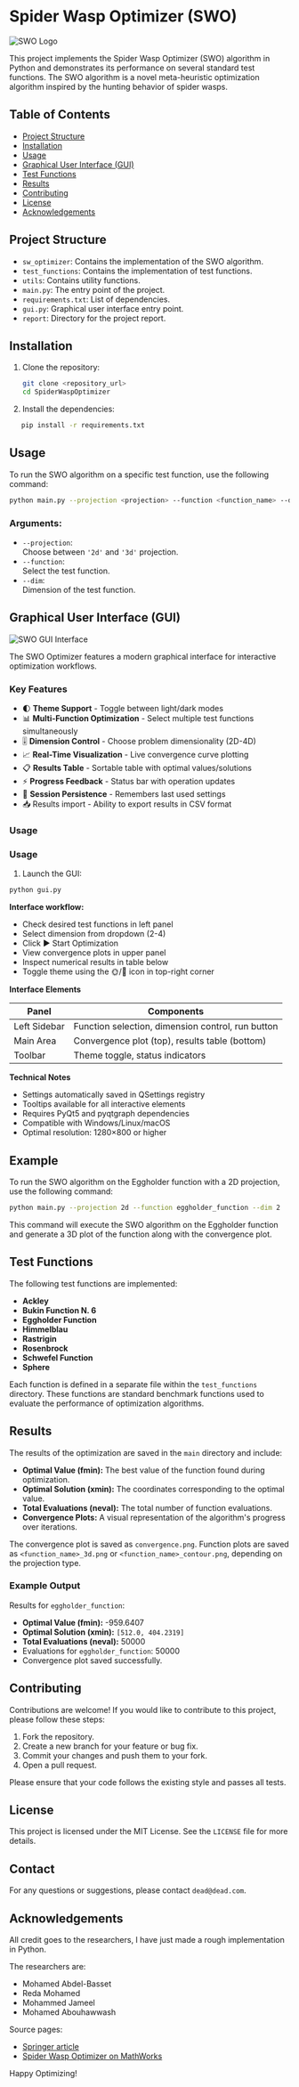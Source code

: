 # Spider Wasp Optimizer (SWO)

![SWO Logo](images/swo_logo.png)

This project implements the Spider Wasp Optimizer (SWO) algorithm in Python and demonstrates its performance on several standard test functions. The SWO algorithm is a novel meta-heuristic optimization algorithm inspired by the hunting behavior of spider wasps.

## Table of Contents

- [Project Structure](#project-structure)
- [Installation](#installation)
- [Usage](#usage)
- [Graphical User Interface (GUI)](#graphical-user-interface-gui)
- [Test Functions](#test-functions)
- [Results](#results)
- [Contributing](#contributing)
- [License](#license)
- [Acknowledgements](#acknowledgements)

## Project Structure


- `sw_optimizer`: Contains the implementation of the SWO algorithm.
- `test_functions`: Contains the implementation of test functions.
- `utils`: Contains utility functions.
- `main.py`: The entry point of the project.
- `requirements.txt`: List of dependencies.
- `gui.py`: Graphical user interface entry point.
- `report`: Directory for the project report.

## Installation

1. Clone the repository:
   ```bash
   git clone <repository_url>
   cd SpiderWaspOptimizer
   ```
2. Install the dependencies:
```bash
   pip install -r requirements.txt
```
## Usage

To run the SWO algorithm on a specific test function, use the following command:

```bash
python main.py --projection <projection> --function <function_name> --dim <dimension>
```
### Arguments:
- `--projection`:  
  Choose between `'2d'` and `'3d'` projection.  
- `--function`:  
  Select the test function.  
- `--dim`:  
  Dimension of the test function.

## Graphical User Interface (GUI)

![SWO GUI Interface](images/gui_screenshot.png)

The SWO Optimizer features a modern graphical interface for interactive optimization workflows.

### Key Features

- 🌓 **Theme Support** - Toggle between light/dark modes
- 📊 **Multi-Function Optimization** - Select multiple test functions simultaneously
- 🎚️ **Dimension Control** - Choose problem dimensionality (2D-4D)
- 📈 **Real-Time Visualization** - Live convergence curve plotting
- 📋 **Results Table** - Sortable table with optimal values/solutions
- ⚡ **Progress Feedback** - Status bar with operation updates
- 🔄 **Session Persistence** - Remembers last used settings
- 📥 Results import - Ability to export results in CSV format

### Usage

### Usage

1. Launch the GUI:
```bash
python gui.py
```

**Interface workflow:**

- Check desired test functions in left panel
- Select dimension from dropdown (2-4)
- Click ▶️ Start Optimization
- View convergence plots in upper panel
- Inspect numerical results in table below
- Toggle theme using the 🌞/🌙 icon in top-right corner

**Interface Elements**

| Panel          | Components                                      |
|----------------|-------------------------------------------------|
| Left Sidebar   | Function selection, dimension control, run button |
| Main Area      | Convergence plot (top), results table (bottom)   |
| Toolbar        | Theme toggle, status indicators                  |

**Technical Notes**

- Settings automatically saved in QSettings registry
- Tooltips available for all interactive elements
- Requires PyQt5 and pyqtgraph dependencies
- Compatible with Windows/Linux/macOS
- Optimal resolution: 1280×800 or higher

## Example

To run the SWO algorithm on the Eggholder function with a 2D projection, use the following command:

```bash
python main.py --projection 2d --function eggholder_function --dim 2
```

This command will execute the SWO algorithm on the Eggholder function and generate a 3D plot of the function along with the convergence plot.

## Test Functions

The following test functions are implemented:

- **Ackley**
- **Bukin Function N. 6**
- **Eggholder Function**
- **Himmelblau**
- **Rastrigin**
- **Rosenbrock**
- **Schwefel Function**
- **Sphere**

Each function is defined in a separate file within the `test_functions` directory. These functions are standard benchmark functions used to evaluate the performance of optimization algorithms.

## Results

The results of the optimization are saved in the `main` directory and include:

- **Optimal Value (fmin):** The best value of the function found during optimization.
- **Optimal Solution (xmin):** The coordinates corresponding to the optimal value.
- **Total Evaluations (neval):** The total number of function evaluations.
- **Convergence Plots:** A visual representation of the algorithm's progress over iterations.

The convergence plot is saved as `convergence.png`. Function plots are saved as `<function_name>_3d.png` or `<function_name>_contour.png`, depending on the projection type.
### Example Output

Results for `eggholder_function`:

- **Optimal Value (fmin):** -959.6407
- **Optimal Solution (xmin):** `[512.0, 404.2319]`
- **Total Evaluations (neval):** 50000 
- Evaluations for `eggholder_function`: 50000 
- Convergence plot saved successfully.

## Contributing

Contributions are welcome! If you would like to contribute to this project, please follow these steps:

1. Fork the repository.
2. Create a new branch for your feature or bug fix.
3. Commit your changes and push them to your fork.
4. Open a pull request.

Please ensure that your code follows the existing style and passes all tests.

## License

This project is licensed under the MIT License. See the `LICENSE` file for more details.

## Contact

For any questions or suggestions, please contact `dead@dead.com`.

## Acknowledgements

All credit goes to the researchers, I have just made a rough  implementation in Python.

The researchers are:
- Mohamed Abdel-Basset
- Reda Mohamed
- Mohammed Jameel
- Mohamed Abouhawwash

Source pages:
- [Springer article](https://link.springer.com/article/10.1007/s10462-023-10446-y)
- [Spider Wasp Optimizer on MathWorks](https://www.mathworks.com/matlabcentral/fileexchange/126010-spider-wasp-optimizer-swo)



Happy Optimizing!

